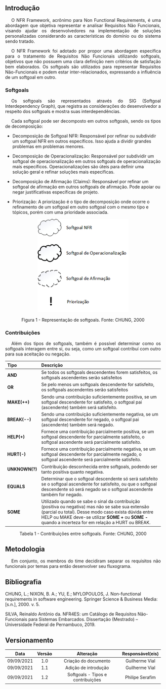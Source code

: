 ## <a>Introdução</a>

<p style="text-indent: 20px; text-align: justify">O NFR Framework, acrônimo para Non Functional Requirements, é uma abordagem que objetiva representar e analisar Requisitos Não Funcionais, visando ajudar os desenvolvedores na implementação de soluções personalizadas considerando as características do domínio ou do sistema sendo tratado.</p>

<p style="text-indent: 20px; text-align: justify">O NFR Framework foi adotado por propor uma abordagem específica para o tratamento de Requisitos Não Funcionais utilizando softgoals, objetivos que não possuem uma clara definição nem critérios de satisfação bem elaborados. Os softgoals são utilizados para representar Requisitos Não-Funcionais e podem estar inter-relacionados, expressando a influência de um softgoal em outro.</p>

### <a>Softgoals</a>
<p style="text-indent: 20px; text-align: justify">Os softgoals são representados através do SIG (Softgoal Interdependency Graph), que registra as considerações do desenvolvedor a respeito dos softgoals e mostra suas interdependências.</p>

<p style="text-indent: 20px; text-align: justify">Cada softgoal pode ser decomposto em outros softgoals, sendo os tipos de decomposição:</p>

- Decomposição de Softgoal NFR: Responsável por refinar ou subdividir um softgoal NFR em outros específicos. Isso ajuda a dividir grandes problemas em problemas menores.

- Decomposição de Operacionalização: Responsável por subdividir um softgoal de operacionalização em outros softgoals de operacionalização mais específicos. Operacionalizações são úteis para definir uma solução geral e refinar soluções mais específicas.

- Decomposição de Afirmação (Claims): Responsável por refinar um softgoal de afirmação em outros softgoals de afirmação. Pode apoiar ou negar justificativas específicas de projeto.

- Priorização: A priorização é o tipo de decomposição onde ocorre o refinamento de um softgoal em outro softgoal com o mesmo tipo e tópicos, porém com uma prioridade associada.

<center>

![NFR_TIPO](../img/softgoals_tipos.png)
<figcaption>Figura 1 - Representação de softgoals. Fonte: CHUNG, 2000 </figcaption>
</center>

### <a>Contribuições</a>
<p style="text-indent: 20px; text-align: justify">
Além dos tipos de softgoals, também é possível determinar como os softgoals interagem entre si, ou seja, como um softgoal contribuí com outro para sua aceitação ou negação.
</p>
<!-- Mudar parágrafo acima conforme o que for feito -->

<center>

| Tipo                        | Descrição                                                                                                                                                                                                                                                                                        |
| :-------------------------- | :----------------------------------------------------------------------------------------------------------------------------------------------------------------------------------------------------------------------------------------------------------------------------------------------- |
| <strong>AND</strong>        | Se todos os softgoals descendentes forem satisfeitos, os softgoals ascendentes serão satisfeitos                                                                                                                                                                                                 |
| <strong>OR</strong>         | Se pelo menos um softgoals descendente for satisfeito, os softgoals ascendentes serão satisfeitos                                                                                                                                                                                                |
| <strong>MAKE(++) </strong>  | Sendo uma contribuição suficientemente positiva, se um softgoal descendente for satisfeito, o softgoal pai (ascendente) também será satisfeito.                                                                                                                                                  |
| <strong>BREAK(--)</strong>  | Sendo uma contribuição suficientemente negativa, se um softgoal descendente for negado, o softgoal pai (ascendente) também será negado.                                                                                                                                                          |
| <strong>HELP(+)</strong>    | Fornece uma contribuição parcialmente positiva, se um softgoal descendente for parcialmente satisfeito, o softgoal ascendente será parcialmente satisfeito.                                                                                                                                      |
| <strong>HURT(-)</strong>    | Fornece uma contribuição parcialmente negativa, se um softgoal descendente for parcialmente negado, o softgoal ascendente será parcialmente satisfeito.                                                                                                                                          |
| <strong>UNKNOWN(?)</strong> | Contribuição desconhecida entre softgoals, podendo ser tanto positiva quanto negativa.                                                                                                                                                                                                           |
| <strong>EQUALS</strong>     | Determinar que o softgoal descendente só será satisfeito se o softgoal ascendente for satisfeito, ou que o softgoal descendente só será negado se o softgoal ascendente também for negado.                                                                                                       |
| <strong>SOME</strong>       | Utilizado quando se sabe o sinal da contribuição (positiva ou negativa) mas não se sabe sua extensão (parcial ou total). Desse modo caso exista dúvida entre HELP ou MAKE deve-se utilizar <strong>SOME +</strong> ou <strong>SOME -</strong> quando a incerteza for em relação a HURT ou BREAK. |

<figcaption>Tabela 1 - Contribuições entre softgoals. Fonte: CHUNG, 2000</figcaption>

</center>

## <a>Metodologia</a>
<p style="text-indent: 20px; text-align: justify">
Em conjunto, os membros do time decidiram separar os requisitos não funcionais por temas para então desenvolver seu fluxograma.
</p>

## <a>Bibliografia</a>

CHUNG, L.; NIXON, B. A.; YU, E.; MYLOPOULOS, J. Non-functional requirements in software engineering. Springer Science & Business Media: [s.n.], 2000. v. 5.

SILVA, Reinaldo Antônio da. NFR4ES: um Catálogo de Requisitos Não-Funcionais para Sistemas Embarcados. Dissertação (Mestrado) – Universidade Federal de Pernambuco, 2019.

## Versionamento

|    Data    | Versão |             Alteração             | Responsável(eis) |
| :--------: | :----: | :-------------------------------: | :--------------: |
| 09/09/2021 |  1.0   |       Criação do documento        |  Guilherme Vial  |
| 09/09/2021 |  1.1   |       Adição de introdução        |  Guilherme Vial  |
| 09/09/2021 |  1.2   | Softgoals - Tipos e contribuições | Philipe Serafim  |